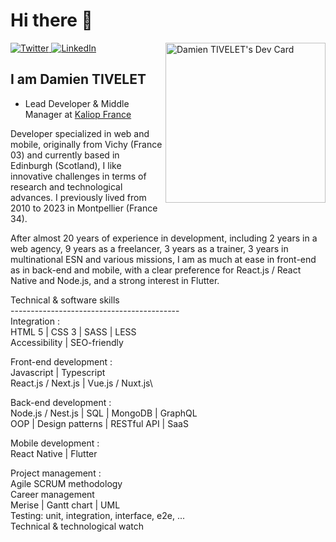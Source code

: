 <!--
**windagency/windagency** is a ✨ _special_ ✨ repository because its `README.md` (this file) appears on your GitHub profile.

Here are some ideas to get you started:

- 🔭 I’m currently working on ...
- 🌱 I’m currently learning ...
- 👯 I’m looking to collaborate on ...
- 🤔 I’m looking for help with ...
- 💬 Ask me about ...
- 📫 How to reach me: ...
- 😄 Pronouns: ...
- ⚡ Fun fact: ...
-->

# Hi there 👋

<div align="left">
  <a href="https://twitter.com/windagency" target="_blank">
    <img
      src="https://img.shields.io/twitter/follow/windagency?label=Twitter&logo=twitter&style=flat-square&color=1da1f2&logoColor=ffffff"
      alt="Twitter"
    />
  </a>
  <a href="https://www.linkedin.com/in/damientivelet/" target="_blank">
    <img
      src="https://img.shields.io/static/v1?logo=linkedin&style=flat-square&color=0072b1&label=LinkedIn&message=%E2%98%86"
      alt="LinkedIn"
    />
  </a>

  <a href="https://app.daily.dev/windagency" target="_blank">
    <img
      src="https://api.daily.dev/devcards/f3aa716aeec34f7eb586237ee579ddd8.png?r=huh"
      width="256"
      align="right"
      alt="Damien TIVELET's Dev Card"
    />
  </a>
</div>

## I am Damien TIVELET

- Lead Developer & Middle Manager at [Kaliop France](https://www.kaliop.com)

Developer specialized in web and mobile, originally from Vichy (France 03) and currently based in Edinburgh (Scotland), I like innovative challenges in terms of research and technological advances. I previously lived from 2010 to 2023 in Montpellier (France 34).

After almost 20 years of experience in development, including 2 years in a web agency, 9 years as a freelancer, 3 years as a trainer, 3 years in multinational ESN and various missions, I am as much at ease in front-end as in back-end and mobile, with a clear preference for React.js / React Native and Node.js, and a strong interest in Flutter.

Technical & software skills\
------------------------------------------\
Integration :\
HTML 5 | CSS 3 | SASS | LESS\
Accessibility | SEO-friendly

Front-end development :\
Javascript | Typescript\
React.js / Next.js | Vue.js / Nuxt.js\

Back-end development :\
Node.js / Nest.js | SQL | MongoDB | GraphQL\
OOP | Design patterns | RESTful API | SaaS

Mobile development :\
React Native | Flutter

Project management :\
Agile SCRUM methodology\
Career management\
Merise | Gantt chart | UML\
Testing: unit, integration, interface, e2e, ...\
Technical & technological watch

